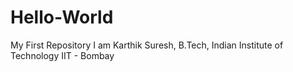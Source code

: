 # Hello-World
My First Repository
I am Karthik Suresh, B.Tech, Indian Institute of Technology IIT - Bombay
